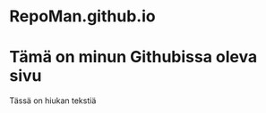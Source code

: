 # RepoMan.github.io
<!DOCTYPE html>
<html>
<head>
<title>Oma Nimi sivu</title>
</head>
<body>

<h1>Tämä on minun Githubissa oleva sivu</h1>
<p>Tässä on hiukan tekstiä</p>

</body>
</html>

